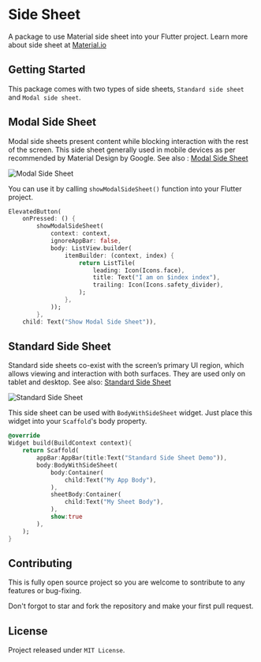 # Side Sheet

A package to use Material side sheet into your Flutter project.
Learn more about side sheet at [Material.io](https://material.io/components/sheets-side)

## Getting Started

This package comes with two types of side sheets, `Standard side sheet` and `Modal side sheet`.

## Modal Side Sheet

Modal side sheets present content while blocking interaction with the rest of the screen.
This side sheet generally used in mobile devices as per recommended by Material Design by Google.
See also : [Modal Side Sheet](https://material.io/components/sheets-side#modal-side-sheet)

![Modal Side Sheet](https://lh3.googleusercontent.com/c6-TFu796SV5GzwB0VCeeTQQ4jaaKsCwfJREZPX3tCDHS56cjFjwazWks7TTRnFNyfxNl7RhBtOTx0Hxw-GnG9nnWFGq-e0vqhRSC0M=w1064-v0)

You can use it by calling `showModalSideSheet()` function into your Flutter project.

```dart
ElevatedButton(
    onPressed: () {
        showModalSideSheet(
            context: context,
            ignoreAppBar: false,
            body: ListView.builder(
                itemBuilder: (context, index) {
                    return ListTile(
                        leading: Icon(Icons.face),
                        title: Text("I am on $index index"),
                        trailing: Icon(Icons.safety_divider),
                    );
                },
            ));
        },
    child: Text("Show Modal Side Sheet")),
```

## Standard Side Sheet

Standard side sheets co-exist with the screen’s primary UI region, which allows viewing and interaction with both surfaces. They are used only on tablet and desktop.
See also: [Standard Side Sheet](https://material.io/components/sheets-side#standard-side-sheet)

![Standard Side Sheet](https://lh3.googleusercontent.com/EKjdlNMWlftW4M9dFBi1HsSTvS1rWMmFKb3UaXbsv3PAmHEeCdO00HPTOBcsIXc7zZ_DEPYr_Jk9PkN9TqUeTEXWTDzbNlx-su4kLSY=w1064-v0)

This side sheet can be used with `BodyWithSideSheet` widget.
Just place this widget into your `Scaffold`'s body property.

```dart
@override
Widget build(BuildContext context){
    return Scaffold(
        appBar:AppBar(title:Text("Standard Side Sheet Demo")),
        body:BodyWithSideSheet(
            body:Container(
                child:Text("My App Body"),
            ),
            sheetBody:Container(
                child:Text("My Sheet Body"),
            ),
            show:true
        ),
    );
}
```

## Contributing

This is fully open source project so you are welcome to sontribute to any features or bug-fixing.

Don't forgot to star and fork the repository and make your first pull request.

## License

Project released under `MIT License`.
